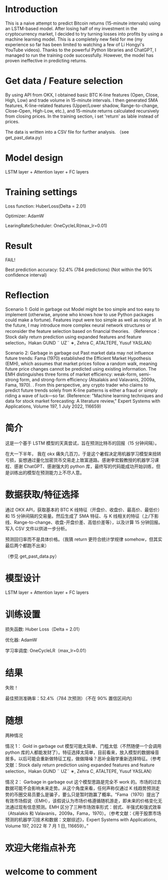 # Introduction

This is a naive attempt to predict Bitcoin returns (15-minute intervals) using an LSTM-based model. After losing half of my investment in the cryptocurrency market, I decided to try turning losses into profits by using a machine learning model. This is a completely new field for me (my experience so far has been limited to watching a few of Li Hongyi's YouTube videos). Thanks to the powerful Python libraries and ChatGPT, I managed to run the training code successfully. However, the model has proven ineffective in predicting returns.

# Get data / Feature selection
By using API from OKX, I obtained basic BTC K-line features (Open, Close, High, Low) and trade volume in 15-minute intervals. I then generated SMA features, K-line-related features (Upper/Lower shadow, Range-to-change, Close-Open, High-Low, etc.), and 15-minute returns calculated recursively from closing prices. In the training section, i set 'return' as lable instead of prices.

The data is written into a CSV file for further analysis.
（see get_past_data.py)

# Model design
LSTM layer + Attention layer + FC layers

# Training settings
Loss function: HuberLoss(Delta = 2.01)

Optimizer: AdamW

LearingRateScheduler: OneCycleLR(max_lr=0.01)

# Result
FAIL!

Best prediction accuracy: 52.4% (784 predictions) (Not within the 90% confidence interval)

# Reflection
Scenario 1: Gold in garbage out
Model might be too simple and too easy to implement (otherwise, anyone who knows how to use Python packages could make a fortune). Features input were too simple as well as noisy af. In the future, I may introduce more complex neural network structures or reconsider the feature selection based on financial theories.
（Reference：Stock daily return prediction using expanded features and feature selection，Hakan GUND ¨ UZ¨ ∗, Zehra C¸ ATALTEPE, Yusuf YASLAN）


Scenario 2: Garbage in garbage out
Past market data may not influence future trends: Fama (1970) established the Efficient Market Hypothesis (EMH), which assumes that market prices follow a random walk, meaning future price changes cannot be predicted using existing information. The EMH distinguishes three forms of market efficiency: weak-form, semi-strong form, and strong-form efficiency (Atsalakis and Valavanis, 2009a, Fama, 1970). . From this perspective, any crypto trader who claims to predict future trends solely from K-line patterns is either a fraud or simply riding a wave of luck—so far.
(Reference: "Machine learning techniques and data for stock market forecasting: A literature review," Expert Systems with Applications, Volume 197, 1 July 2022, 116659)



# 简介
这是一个基于 LSTM 模型的天真尝试，旨在预测比特币的回报（15 分钟间隔）。

在大一下半年， 我在 okx 痛失几百刀，于是这个暑假决定用机器学习模型来扭转亏损，妄想通过量化加密货币交易走上致富道路。感谢李宏毅教授的机器学习课程、感谢 ChatGPT、感谢强大的 python 库，最终写的代码能成功开始训练，但是训练出的模型在预测能力上不尽人意。

# 数据获取/特征选择
通过 OKX API，获取基本的 BTC K 线特征（开盘价、收盘价、最高价、最低价）和 15 分钟间隔的交易量。然后生成了 SMA 特征、与 K 线相关的特征（上/下影线、Range-to-change、收盘-开盘价差、高低价差等），以及计算 15 分钟回报。写入 CSV 文件以供进一步分析。

预测回归率而不是具体价格。（我猜 return 更符合统计学规律 somehow，但其实最后两个都跑不出来）

（参见 get_past_data.py）

# 模型设计
LSTM layer + Attention layer + FC layers

# 训练设置
损失函数: Huber Loss（Delta = 2.01）

优化器: AdamW

学习率调度: OneCycleLR（max_lr=0.01）

# 结果
失败！

最佳预测准确率：52.4%（784 次预测）（不在 90% 置信区间内）

# 随想

两种情况

情况 1： Gold in garbage out
模型可能太简单、门槛太低（不然随便一个会调用 python 库的人都能发财了）。特征选择太简单，目前看来，放入模型的数据噪音居多。以后可能会重新做特征工程，做做降噪？恶补金融学重新选择特征。（参考文献：Stock daily return prediction using expanded features and feature selection，Hakan GUND ¨ UZ¨ ∗, Zehra C¸ ATALTEPE, Yusuf YASLAN）

情况 2： Garbage in garbage out
这个模型思路是完全不 work 的。市场的过去数据可能不会影响未来走势。从这个角度来看，任何声称仅通过 K 线趋势预测走势的币圈交易员要么是骗子，要么只是暂时跑赢了概率。“Fama（1970）提出了有效市场假说（EMH），该假说认为市场价格遵循随机游走，即未来的价格变化无法通过现有信息预测。EMH 区分了三种市场效率形式：弱式、半强式和强式效率（Atsalakis 和 Valavanis，2009a，Fama，1970）。（参考文献：《用于股票市场预测的机器学习技术和数据：文献综述》，Expert Systems with Applications, Volume 197, 2022 年 7 月 1 日, 116659）。”


# 欢迎大佬指点补充
# welcome to comment





